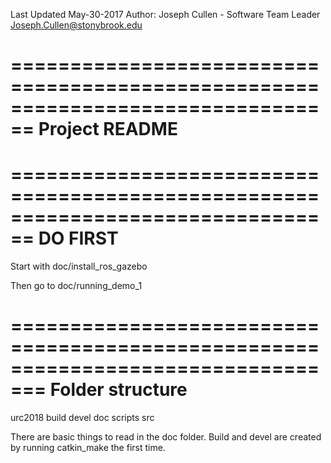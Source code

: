 Last Updated May-30-2017
Author: Joseph Cullen - Software Team Leader <Joseph.Cullen@stonybrook.edu>

================================================================================
Project README
================================================================================

================================================================================
DO FIRST
=================================================================================
Start with doc/install_ros_gazebo

Then go to doc/running_demo_1


=================================================================================
Folder structure
=================================================================================

urc2018
	build
	devel
	doc
	scripts
	src

There are basic things to read in the doc folder. Build and devel are created by running catkin_make the first time. 
